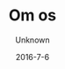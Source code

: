 ---
title: 'Om os'
showInNav: true
sections:
    -
        template: fullHeightBanner
        backgroundImage: 73190df947d424c787b77f330d205183225656ab
        text: "# Hvad er Sweet Surrender?\n\n<o:p>Det er et godt spørgsmål...</o:p>"
        button:
            target: _self
            text: null
            href: null
    -
        template: richTextSection
        button:
            target: _self
        text: "De fleste ville sige at vi er en børnevenlig, non-profit café der gerne vil give alle sine gæster en pause fra den hektiske hverdag, ved at servere en høj standart kaffe og the, samt et ordenligt måltid til en overkommelig pris, der serveres med et smil.\n\nVi er en gruppe af frivillige fra hele verden, alle med et varmt hjerte, der sammen arbejder for at gøre caféen til den størst mulige succes. En hver profit vi laver, samt alle vores drikkepenge, sendes direkte til en værdig sag. Gennem vores fælles mål, danner vi i processen gode venskaber og vi er en glad flok at være sammen med.\n\n### Non-profit\n\nGennem tiden har Café Sweet Surrender doneret alt des profit til organisationer der hjælper mennesker mere direkte end vi kan. Vil du gerne se hvem vi har valgt at støtte gennem tiden, kan du finde en liste på vores hjemmeside. Hvis du gerne vil hjælpe os med at hjælpe andre, så er det eneste du skal gøre næste gang du besøger os - at købe to kopper kaffe i stedet for én.\n\n### Hvad vi tror på\n\nCafé Sweet Surrender blev startet af en gruppe mennesker fra Greve Frikirke. Det kristne verdenssyn med venlighed og kærlighed til vores næste er vores drivkraft og hjertebarn i vores organisation."
    -
        heading: 'How can I help?'
        textBlocks:
            -
                text: 'På Café Sweet Surrender er vi fuldkomne afhængige af vores gruppe af frivillige, deres tid og den passion de lægger i vores projekt. Derfor velkommer vi alle der har lyst til at hjælpe til. Så tag endelig kontakt til os! Der er næsten ingen begrænsning for hvordan du kan hjælpe, alt fra at styrer vores Instagram profil til at gøre badeværelser rent.. bare for at nævne to. De mere normale opgaver er beskrevet her. Men uanset hvordan du ønsker at hjælpe - så bare brug kontaktformen på denne side!'
                image: null
            -
                text: "### Bar & køkken\n\nVi tager altid i mod ekstra hænder med kyshånd på vores team, og vi har i hvert fald også brug for dem! Hvis du kan lide at lave mad og at være i et køkken, er der rig mulighed for at blive en del af vores køkkenteam. Det der tæller, er din passion - vi vil med glæde hjælpe dig med at forbedre dine evner i et køkken!\n\nHar du let ved et smil på læben og kan lide at interagerer på en positiv måde med vores gæster, vil vi gerne byde dig velkommen bag baren. Her vil vi lærer dig at lave en perfekt kop kaffe, alt fra en latte til en espresso macchiato og til hvilken temperatur vores udvalg af the skal have. Udover at være barista, vil du stå bag kassen, serverer mad og rydde borde. Det er et nemt job, men det er også rigtig sjovt."
                image: 2112a2ef8c726ecb25d2ff19d7eda67047559ae7
            -
                text: "### Café events\n\nHar du føling med lys og lyd og kan hjælpe med at arrangere små koncerter og events... du har nok gættet det, men så er du et perfekt match til vores Musik og Event team. Skriv dig op - vi vil elske at høre fra dig!\n\nVi tilbyder specielle aktiviteter til børn flere gange om ugen, og med din hjælp kan vi blive ved - måske endda tage det til det næste niveau. Vi laver kunsthåndværk, læser historier højt og generelt giver de besøgende børn og deres forældre en god oplevelse. Denne del af vores team er nok den hvor man føler man giver mest igen. Men hver beredt, det at give børn et smil på læben er meget vanedannende!"
                image: 2112a2ef8c726ecb25d2ff19d7eda67047559ae7
            -
                text: "### Bemanding & HR\n\nDa næsten alle ansatte på Café Sweet Surrender er frivillige, har vi en anderledes udfordring end de fleste arbejdspladser. Vi har en større udskiftning af ansatte, vi er mere udsatte hvis der er nogle der bliver syge og de fleste af vores medlemmer skal have en basistræning for at være effektiv i deres rolle. Det er her du komme ind i vores HR-team.\n\nJo, der vil være tider hvor du vil ringe til folk for at hører, hvorfor de ikke har meldt sig på deres månedlige vagt. Og jo, du vil være en del af gruppen der planlægger vagtplanen og sørger for at alle vagter bliver dækket.\n\nMen du vil også være den, der ser folk blomstre, som du træner dem til at være centrale aktører i personalet. Du vil være den der bringer et smil på et hårdtarbejdende ansigt ved at overrække dem deres fødselsdagsgave fra Café Sweet Surrender, og giver gavekort til dem der tager tre vagter om måneden.\n\nDu kan sove godt om natten, med tanken om at du har brugt dine organiserings- og sociale færdigheder til at gøre vores projekt til at bedre og gladere sted at være."
            -
                text: "### Regnskab\n\nEn god revisor laver aldrig felj... og det er derfor vi har brug for dig på vores team. Det der kan være en smertefuld og forfærdelig opgave for nogle, kan være en dans på roser for dig. Fordi du er bedste venner med tal!\n\nDu trives med at få lønninger og skatter rigtigt. At forberede et økonomisk dokument giver dig en lige så fantastisk følelse som at spise en nybagt cupcake. Hvis du kan forbedre vores processer ved at fortælle os hvordan vi skal være mere som dig... så ville det være en skam ikke at have dig ombord!"
            -
                text: "### Støtte & Fundraising\n\nDet er nok et af de fedeste jobs på Café Sweet Surrender. Som en del af denne gruppe vil du finde NGO’er og sager, som vil få vores kvartals donation af vores profit. Hvordan kan du bruge tiden bedre! Når du ikke giver penge væk til gode sager, vil du prøve at indsamle donationer og øge vores travlhed på Café Sweet Surrender, så vi kan give endnu flere penge væk. Sweeet!"
            -
                text: "### Vil du være med til at hjælpe os?\n\nSå kontakt David Kyhn på [frivillig@sweetsurrender.dk](mailto:frivillig@sweetsurrender.dk?subject=Frivillig%20p%C3%A5%20Sweet%20Surrender) for en kop kaffe og uforpligtende samtale."
        template: textBlocks
navOrder: '4'
description: null
meta:
    id: 75fb3bd6e8d858ca23300c720820d60467289a46
    parentId: ""
    language: da
date: '2016-7-6'
author: Unknown
permalink: /da/om-os/
layout: sectionPage
---